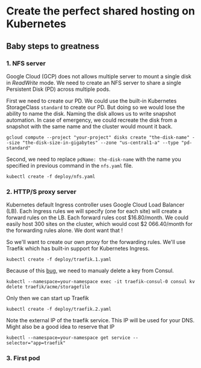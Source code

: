 # Create the perfect shared hosting on Kubernetes

## Baby steps to greatness

### 1. NFS server
Google Cloud (GCP) does not allows multiple server to mount a single disk in _ReadWrite_ mode. We need to create an NFS server to share a single Persistent Disk (PD) across multiple pods.

First we need to create our PD. We could use the built-in Kubernetes StorageClass `standard` to create our PD. But doing so we would lose the ability to name the disk. Naming the disk allows us to write snapshot automation. In case of emergency, we could recreate the disk from a snapshot with the same name and the cluster would mount it back.

`gcloud compute --project "your-project" disks create "the-disk-name" --size "the-disk-size-in-gigabytes" --zone "us-central1-a" --type "pd-standard"`

Second, we need to replace `pdName: the-disk-name` with the name you specified in previous command in the `nfs.yaml` file.

`kubectl create -f deploy/nfs.yaml`

### 2. HTTP/S proxy server
Kubernetes default Ingress controller uses Google Cloud Load Balancer (LB). Each Ingress rules we will specify (one for each site) will create a forward rules on the LB. Each forward rules cost $16.80/month. We could easily host 300 sites on the cluster, which would cost $2 066.40/month for the forwarding rules alone. We dont want that !

So we'll want to create our own proxy for the forwarding rules. We'll use Traefik which has built-in support for Kubernetes Ingress.

`kubectl create -f deploy/traefik.1.yaml`

Because of this [bug](https://github.com/containous/traefik/issues/927), we need to manualy delete a key from Consul.

`kubectl --namespace=your-namespace exec -it traefik-consul-0 consul kv delete traefik/acme/storagefile`

Only then we can start up Traefik

`kubectl create -f deploy/traefik.2.yaml`

Note the external IP of the traefik service. This IP will be used for your DNS. Might also be a good idea to reserve that IP

`kubectl --namespace=your-namespace get service --selector="app=traefik"`

### 3. First pod
